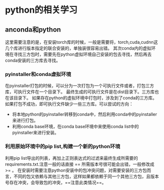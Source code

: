 # python的相关学习
## anconda和python
这里需要注意的是，在安装torch库的时候，一般是需要将，torch,cuda,cudnn这几个库进行版本指定的联合安装的，单独装很容易出错。
其次conda内的虚拟环境在寻找三方包时，需要先在python虚拟环境自己安装的包去寻找，然后再去conda安装的三方库去寻找。
### pyinstaller和conda虚拟环境
在pyinstaller打包的时候，可以分为一次打包为一个可执行文件或者，打包三方库，可执行文件在一个目录下。
最终生成的可执行文件是在dist目录下。三方库也在该目录下。
如果存在python的虚拟环境中打包时，涉及到了conda的三方库。如果打包不成功，即可执行文件缺少一些三方库。可以尝试的方向：
- 将本地python的pyinstaller转移到conda中，然后利用conda中的pyinstaller来进行打包。
- 利用conda base环境，在conda base环境中来使用conda list中的pyinstaller来进行安装。

### 利用原始环境中的pip list,构建一个新的python环境
利用pip list导出的列表，再加上正则表达式的过滤来最终生成所需要的requirements.txt.注意一般的话直接 == 所需版本号很可能会出错，一般修改成 >= 。
在安装时需要注意python安装中的包冲突问题，对需要安装的三方包而言，不同的包又依赖与其他三方包，这样如果都依赖于同一个其他三方包，且版本号存在冲突，会导致包的冲突，==注意此类情况==。

